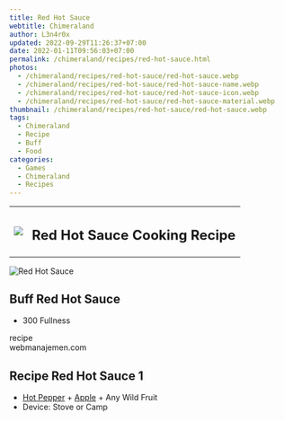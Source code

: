 ```yaml
---
title: Red Hot Sauce
webtitle: Chimeraland
author: L3n4r0x
updated: 2022-09-29T11:26:37+07:00
date: 2022-01-11T09:56:03+07:00
permalink: /chimeraland/recipes/red-hot-sauce.html
photos:
  - /chimeraland/recipes/red-hot-sauce/red-hot-sauce.webp
  - /chimeraland/recipes/red-hot-sauce/red-hot-sauce-name.webp
  - /chimeraland/recipes/red-hot-sauce/red-hot-sauce-icon.webp
  - /chimeraland/recipes/red-hot-sauce/red-hot-sauce-material.webp
thumbnail: /chimeraland/recipes/red-hot-sauce/red-hot-sauce.webp
tags:
  - Chimeraland
  - Recipe
  - Buff
  - Food
categories:
  - Games
  - Chimeraland
  - Recipes
---
```


<section id="bootstrap-wrapper"><link rel="stylesheet" href="https://cdn.statically.io/gh/dimaslanjaka/Web-Manajemen/40ac3225/css/bootstrap-4.5-wrapper.css"/><div class="row mb-2"><div class="col-md-12 mb-2"><table class="table" id="post-info"><tbody><tr><td><img class="d-inline-block me-2" src="/chimeraland/recipes/red-hot-sauce/red-hot-sauce-icon.webp" width="auto" height="auto"/></td><td><h1 class="fs-5">Red Hot Sauce Cooking Recipe</h1></td></tr></tbody></table></div></div><div class="card mb-2"><div class="row g-0"><div class="col-sm-4 position-relative mb-2"><img src="/chimeraland/recipes/red-hot-sauce/red-hot-sauce-material.webp" class="card-img fit-cover w-100 h-100" alt="Red Hot Sauce" data-fancybox="true"/></div><div class="col-sm-8 mb-2"><div class="card-body"><h2 class="card-title fs-5">Buff Red Hot Sauce</h2><div class="card-text"><ul><li>300 Fullness</li></ul></div><span class="badge rounded-pill bg-dark">recipe</span></div><div class="card-footer text-end text-muted">webmanajemen.com</div></div></div></div><div class="row mb-2"><div class="col-12 col-lg-6 recipe-item mb-2"><div class="card"><div class="card-body"><h2 class="card-title fs-5">Recipe Red Hot Sauce 1</h2><div class="card-text"><ul><li><a class="text-decoration-none" href="/chimeraland/materials/hot-pepper.html">Hot Pepper</a><span> + </span><a class="text-decoration-none" href="/chimeraland/materials/apple.html">Apple</a><span> + </span>Any Wild Fruit</li><li>Device: Stove or Camp</li></ul></div></div></div></div></div></section>